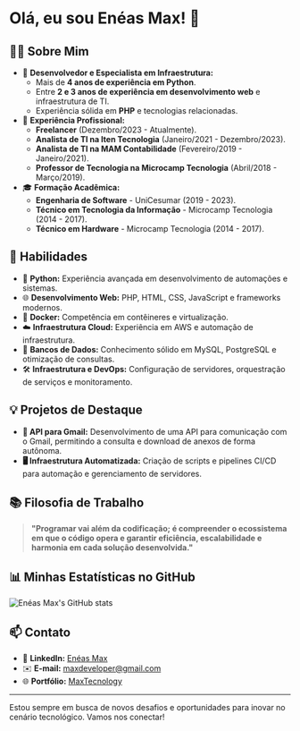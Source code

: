 # Olá, eu sou Enéas Max! 👋

## 👨‍💻 Sobre Mim
- 🌱 **Desenvolvedor e Especialista em Infraestrutura:** 
  - Mais de **4 anos de experiência em Python**.
  - Entre **2 e 3 anos de experiência em desenvolvimento web** e infraestrutura de TI.
  - Experiência sólida em **PHP** e tecnologias relacionadas.
- 💼 **Experiência Profissional:** 
  - **Freelancer** (Dezembro/2023 - Atualmente).
  - **Analista de TI na Iten Tecnologia** (Janeiro/2021 - Dezembro/2023).
  - **Analista de TI na MAM Contabilidade** (Fevereiro/2019 - Janeiro/2021).
  - **Professor de Tecnologia na Microcamp Tecnologia** (Abril/2018 - Março/2019).
- 🎓 **Formação Acadêmica:**
  - **Engenharia de Software** - UniCesumar (2019 - 2023).
  - **Técnico em Tecnologia da Informação** - Microcamp Tecnologia (2014 - 2017).
  - **Técnico em Hardware** - Microcamp Tecnologia (2014 - 2017).

## 🚀 Habilidades
- 🐍 **Python:** Experiência avançada em desenvolvimento de automações e sistemas.
- 🌐 **Desenvolvimento Web:** PHP, HTML, CSS, JavaScript e frameworks modernos.
- 🐳 **Docker:** Competência em contêineres e virtualização.
- ☁️ **Infraestrutura Cloud:** Experiência em AWS e automação de infraestrutura.
- 💾 **Bancos de Dados:** Conhecimento sólido em MySQL, PostgreSQL e otimização de consultas.
- 🛠️ **Infraestrutura e DevOps:** Configuração de servidores, orquestração de serviços e monitoramento.

## 💡 Projetos de Destaque
- **🔗 API para Gmail:** Desenvolvimento de uma API para comunicação com o Gmail, permitindo a consulta e download de anexos de forma autônoma.
- **🖥️ Infraestrutura Automatizada:** Criação de scripts e pipelines CI/CD para automação e gerenciamento de servidores.

## 📚 Filosofia de Trabalho
> **"Programar vai além da codificação; é compreender o ecossistema em que o código opera e garantir eficiência, escalabilidade e harmonia em cada solução desenvolvida."**

## 📊 Minhas Estatísticas no GitHub
![Enéas Max's GitHub stats](https://github-readme-stats.vercel.app/api?username=MaxTecnology&show_icons=true&theme=tokyonight)

## 📫 Contato
- 💼 **LinkedIn:** [Enéas Max](https://www.linkedin.com/in/max-souza-b5b7b1128/)
- ✉️ **E-mail:** maxdeveloper@gmail.com
- 🌐 **Portfólio:** [MaxTecnology](https://github.com/MaxTecnology)

---

Estou sempre em busca de novos desafios e oportunidades para inovar no cenário tecnológico. Vamos nos conectar!
